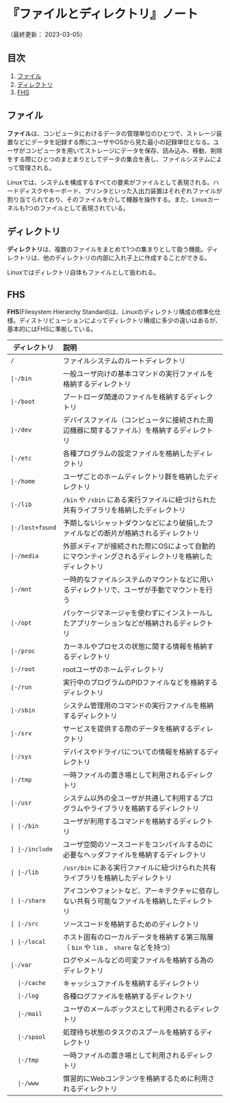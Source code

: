 # 『ファイルとディレクトリ』ノート

（最終更新： 2023-03-05）


## 目次

1. [ファイル](#ファイル)
1. [ディレクトリ](#ディレクトリ)
1. [FHS](#fhs)


## ファイル

**ファイル**は、コンピュータにおけるデータの管理単位のひとつで、ストレージ装置などにデータを記録する際にユーザやOSから見た最小の記録単位となる。ユーザがコンピュータを用いてストレージにデータを保存、読み込み、移動、削除をする際にひとつのまとまりとしてデータの集合を表し、ファイルシステムによって管理される。

Linuxでは、システムを構成するすべての要素がファイルとして表現される。ハードディスクやキーボード、プリンタといった入出力装置はそれぞれファイルが割り当てられており、そのファイルを介して機器を操作する。また、Linuxカーネルも1つのファイルとして表現されている。


## ディレクトリ

**ディレクトリ**は、複数のファイルをまとめて1つの集まりとして扱う機能。ディレクトリは、他のディレクトリの内部に入れ子上に作成することができる。

Linuxではディレクトリ自体もファイルとして扱われる。


## FHS

**FHS**(Filesystem Hierarchy Standard)は、Linuxのディレクトリ構成の標準化仕様。ディストリビューションによってディレクトリ構成に多少の違いはあるが、基本的にはFHSに準拠している。

| ディレクトリ     | 説明                                                                                                 |
| ---------------- | :--------------------------------------------------------------------------------------------------- |
| `/`              | ファイルシステムのルートディレクトリ                                                                 |
| `\|-/bin`        | 一般ユーザ向けの基本コマンドの実行ファイルを格納するディレクトリ                                     |
| `\|-/boot`       | ブートローダ関連のファイルを格納するディレクトリ                                                     |
| `\|-/dev`        | デバイスファイル（コンピュータに接続された周辺機器に関するファイル）を格納するディレクトリ           |
| `\|-/etc`        | 各種プログラムの設定ファイルを格納したディレクトリ                                                   |
| `\|-/home`       | ユーザごとのホームディレクトリ群を格納したディレクトリ                                               |
| `\|-/lib`        | `/bin` や `/sbin` にある実行ファイルに紐づけられた共有ライブラリを格納したディレクトリ               |
| `\|-/lost+found` | 予期しないシャットダウンなどにより破損したファイルなどの断片が格納されるディレクトリ                 |
| `\|-/media`      | 外部メディアが接続された際にOSによって自動的にマウンティングされるディレクトリを格納したディレクトリ |
| `\|-/mnt`        | 一時的なファイルシステムのマウントなどに用いるディレクトリで、ユーザが手動でマウントを行う           |
| `\|-/opt`        | パッケージマネージャを使わずにインストールしたアプリケーションなどが格納されるディレクトリ           |
| `\|-/proc`       | カーネルやプロセスの状態に関する情報を格納するディレクトリ                                           |
| `\|-/root`       | rootユーザのホームディレクトリ                                                                       |
| `\|-/run`        | 実行中のプログラムのPIDファイルなどを格納するディレクトリ                                            |
| `\|-/sbin`       | システム管理用のコマンドの実行ファイルを格納するディレクトリ                                         |
| `\|-/srv`        | サービスを提供する際のデータを格納するディレクトリ                                                   |
| `\|-/sys`        | デバイスやドライバについての情報を格納するディレクトリ                                               |
| `\|-/tmp`        | 一時ファイルの置き場として利用されるディレクトリ                                                     |
| `\|-/usr`        | システム以外の全ユーザが共通して利用するプログラムやライブラリを格納するディレクトリ                 |
| `\| \|-/bin`     | ユーザが利用するコマンドを格納するディレクトリ                                                       |
| `\| \|-/include` | ユーザ空間のソースコードをコンパイルするのに必要なヘッダファイルを格納するディレクトリ               |
| `\| \|-/lib`     | `/usr/bin` にある実行ファイルに紐づけられた共有ライブラリを格納したディレクトリ                      |
| `\| \|-/share`   | アイコンやフォントなど、アーキテクチャに依存しない共有う可能なファイルを格納したディレクトリ         |
| `\| \|-/src`     | ソースコードを格納するためのディレクトリ                                                             |
| `\| \|-/local`   | ホスト固有のローカルデータを格納する第三階層（ `bin` や `lib` 、 `share` などを持つ）                |
| `\|-/var`        | ログやメールなどの可変ファイルを格納する為のディレクトリ                                             |
| `  \|-/cache`    | キャッシュファイルを格納するディレクトリ                                                             |
| `  \|-/log`      | 各種ログファイルを格納するディレクトリ                                                               |
| `  \|-/mail`     | ユーザのメールボックスとして利用されるディレクトリ                                                   |
| `  \|-/spool`    | 処理待ち状態のタスクのスプールを格納するディレクトリ                                                 |
| `  \|-/tmp`      | 一時ファイルの置き場として利用されるディレクトリ                                                     |
| `  \|-/www`      | 慣習的にWebコンテンツを格納するために利用されるディレクトリ                                          |
